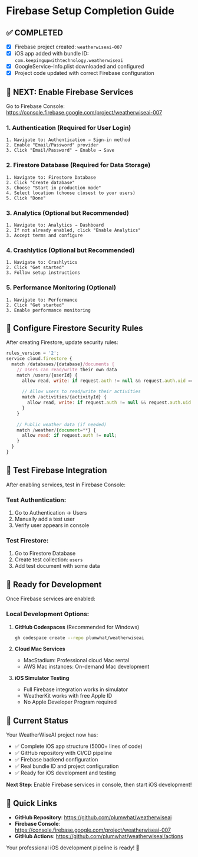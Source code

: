 # Firebase Setup Completion Guide

## ✅ COMPLETED
- [x] Firebase project created: `weatherwiseai-007`
- [x] iOS app added with bundle ID: `com.keepingupwithtechnology.weatherwiseai`
- [x] GoogleService-Info.plist downloaded and configured
- [x] Project code updated with correct Firebase configuration

## 🔄 NEXT: Enable Firebase Services

Go to Firebase Console: https://console.firebase.google.com/project/weatherwiseai-007

### 1. Authentication (Required for User Login)
```
1. Navigate to: Authentication → Sign-in method
2. Enable "Email/Password" provider
3. Click "Email/Password" → Enable → Save
```

### 2. Firestore Database (Required for Data Storage)
```
1. Navigate to: Firestore Database
2. Click "Create database"
3. Choose "Start in production mode" 
4. Select location (choose closest to your users)
5. Click "Done"
```

### 3. Analytics (Optional but Recommended)
```
1. Navigate to: Analytics → Dashboard
2. If not already enabled, click "Enable Analytics"
3. Accept terms and configure
```

### 4. Crashlytics (Optional but Recommended)
```
1. Navigate to: Crashlytics
2. Click "Get started"
3. Follow setup instructions
```

### 5. Performance Monitoring (Optional)
```
1. Navigate to: Performance
2. Click "Get started"
3. Enable performance monitoring
```

## 🔧 Configure Firestore Security Rules

After creating Firestore, update security rules:

```javascript
rules_version = '2';
service cloud.firestore {
  match /databases/{database}/documents {
    // Users can read/write their own data
    match /users/{userId} {
      allow read, write: if request.auth != null && request.auth.uid == userId;
      
      // Allow users to read/write their activities
      match /activities/{activityId} {
        allow read, write: if request.auth != null && request.auth.uid == userId;
      }
    }
    
    // Public weather data (if needed)
    match /weather/{document=**} {
      allow read: if request.auth != null;
    }
  }
}
```

## 🧪 Test Firebase Integration

After enabling services, test in Firebase Console:

### Test Authentication:
1. Go to Authentication → Users
2. Manually add a test user
3. Verify user appears in console

### Test Firestore:
1. Go to Firestore Database
2. Create test collection: `users`
3. Add test document with some data

## 📱 Ready for Development

Once Firebase services are enabled:

### Local Development Options:
1. **GitHub Codespaces** (Recommended for Windows)
   ```bash
   gh codespace create --repo plumwhat/weatherwiseai
   ```

2. **Cloud Mac Services**
   - MacStadium: Professional cloud Mac rental
   - AWS Mac instances: On-demand Mac development

3. **iOS Simulator Testing**
   - Full Firebase integration works in simulator
   - WeatherKit works with free Apple ID
   - No Apple Developer Program required

## 🚀 Current Status

Your WeatherWiseAI project now has:
- ✅ Complete iOS app structure (5000+ lines of code)
- ✅ GitHub repository with CI/CD pipeline
- ✅ Firebase backend configuration
- ✅ Real bundle ID and project configuration
- ✅ Ready for iOS development and testing

**Next Step**: Enable Firebase services in console, then start iOS development!

## 🔗 Quick Links

- **GitHub Repository**: https://github.com/plumwhat/weatherwiseai
- **Firebase Console**: https://console.firebase.google.com/project/weatherwiseai-007
- **GitHub Actions**: https://github.com/plumwhat/weatherwiseai/actions

Your professional iOS development pipeline is ready! 🎉
